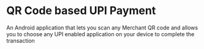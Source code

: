 # QR Code based UPI Payment
An Android application that lets you scan any Merchant QR code and allows you to choose any UPI enabled application on your device to complete the transaction

